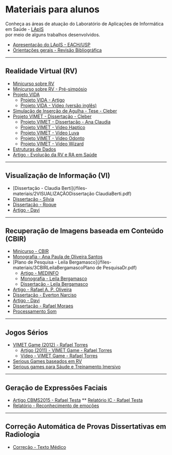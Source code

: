 # Materiais para alunos

Conheça as áreas de atuação do Laboratório de Aplicações de Informática em Saúde - [LApIS](http://lapis.each.usp.br/) <br> por meio de alguns trabalhos desenvolvidos.

* [Apresentação do LApIS - EACH/USP](/files-materiais/00LApISApresentaçãoPesquisas2015.pdf)
* [Orientações gerais - Revisão Bibliográfica](/files-materiais/0ConceitosaulaRevisaoBibliografica.pdf)


<HR>

## Realidade Virtual (RV)

* [Minicurso sobre RV](/files-materiais/0ConceitosMinicursoRealidadeVirtualEAumentadaLivroSVR2009_Minicursos.pdf)
* [Minicurso sobre RV - Pré-simpósio](/files-materiais/0ConceitosMinicursoRealidadeVirtualEAumentaLivroConceitosSVR2009_PreSimposio.pdf)
* [Projeto VIDA](/files-materiais/1PROJETOVIDAP&D2010Final.pdf)
  * [Projeto VIDA - Artigo](/files-materiais/1PROJETOVIDAProjeto_VIDA.pdf)
  * [Projeto VIDA - Vídeo (versão inglês)](/files-materiais/1FILMEvidaMovie_english.mp4)
* [Simulação de Inserção de Agulha - Tese - Cleber](/files-materiais/1RVTese-Cleber-Revisada.pdf)  
* [Projeto VIMET - Dissertação - Cleber](/files-materiais/1RVVIMETDissertaçãoCleberversao9.pdf)
  * [Projeto VIMET - Dissertação - Ana Claudia](/files-materiais/1RVVIMETDissertaçãoFinalAnaClaudia.pdf)
  * [Projeto VIMET - Vídeo Haptico](/files-materiais/)
  * [Projeto VIMET - Vídeo Luva](/files-materiais/)
  * [Projeto VIMET - Vídeo Odonto](/files-materiais/1RVViMeTOdonto.wmv)
  * [Projeto VIMET - Vídeo Wizard](/files-materiais/1VIMETMovieWizard.mp4)
* [Estruturas de Dados](/files-materiais/1RVEstruturasDados.pdf)
* [Artigo - Evolução da RV e RA em Saúde](/files-materiais/1RVSaudeBrasil15AnosArtigoSVR.pdf)
  
<HR>
 
## Visualização de Informação (VI)

* [Dissertação - Claudia Berti](/files-materiais/2VISUALIZAÇÃODissertação ClaudiaBerti.pdf)
* [Dissertação - Silvia](/files-materiais/2VISUALIZAÇÃODISSERTAÇAOSilvia.pdf)
* [Dissertação - Roque](/files-materiais/2VISUALIZAÇÃOdissertaRoqueFinal.pdf)
* [Artigo - Davi](/files-materiais/2VISUALIZAÇÃOiSysDaviPublicado.pdf)  
  
<HR>
 
## Recuperação de Imagens baseada em Conteúdo (CBIR)

* [Minicurso - CBIR](/files-materiais/3CBIR0ConceitosMinicursoSaude.pdf)
* [Monografia - Ana Paula de Oliveira Santos](/files-materiais/3CBIRAnaPaula.pdf)
* [Plano de Pesquisa - Leila Bergamasco](/files-materiais/3CBIRLeilaBergamascoPlano de PesquisaDr.pdf)
  * [Artigo - MEDINFO](/files-materiais/3CBIRArtigoMEDINFO.pdf)
  * [Monografia - Leila Bergamasco](/files-materiais/3CBIRMonografiaTCCFinalLeila.pdf)
  * [Dissertação - Leila Bergamasco](/files-materiais/3CBIRDissertacaoFinalLeila.pdf)
* [Artigo - Rafael A. P. Oliveira](/files-materiais/3CBIR-CBARRafaelseke14.pdf)  
* [Dissertação - Everton Narciso](/files-materiais/3CBIRDissertacaoEvertonFinal.pdf)
* [Artigo - Davi](/files-materiais/3CBIRiSysDaviPublicado.pdf)  
* [Dissertação - Rafael Moraes](/files-materiais/3CBIRMonografiaRafael.pdf)  
* [Processamento Som](/files-materiais/3CBIRProcessamentoSomLivro.pdf)  


<HR>
 
## Jogos Sérios

* [VIMET Game (2012) - Rafael Torres](/files-materiais/4JogosSeriosJIS2012VimetGame.pdf)
  * [Artigo (2011) - VIMET Game - Rafael Torres](/files-materiais/4JogosSeriosSVR2011ViMetGame.pdf)
  * [Vídeo - VIMET Game - Rafael Torres](/files-materiais/4JogosSeriosvimetGameFull.mp4)
* [Serious Games baseados em RV](/files-materiais/4JogosSeriosJIS2012VimetGame.pdf)
* [Serious games para Sáude e Treinamento Imersivo](/files-materiais/4JogosSeriosJIS2012VimetGame.pdf)
 
 
 <HR>
 
## Geração de Expressões Faciais

* [Artigo CBMS2015 - Rafael Testa](/files-materiais/5CBMS2015Rafael.pdf)
  ** [Relatório IC - Rafael Testa](/files-materiais/5JogosPsiquiatricosRelatorioFinalRafaelTesta.pdf)
* [Relatório - Reconhecimento de emoções](/files-materiais/5JogosPsiquiatricosRelatorio-finalUFG.pdf)

<HR>
 
## Correção Automática de Provas Dissertativas em Radiologia

* [Correção - Texto Médico](/files-materiais/6CorrecaoTextoMedico.pdf)
